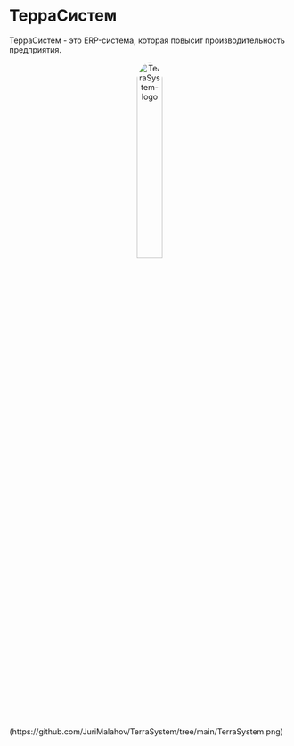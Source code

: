# ТерраСистем

ТерраСистем - это ERP-система, которая повысит производительность предприятия.

<div align="center">
    <img src="https://github.com/JuriMalahov/TerraSystem/tree/main/TerraSystem.png" alt="TerraSystem-logo" width="30%"  style="border-radius: 50%; padding-bottom: 20px"/>
</div>
(https://github.com/JuriMalahov/TerraSystem/tree/main/TerraSystem.png)
